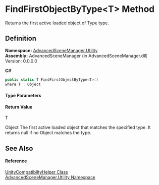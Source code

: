 # FindFirstObjectByType&lt;T&gt; Method



Returns the first active loaded object of Type type.




## Definition
**Namespace:** <a href="N_AdvancedSceneManager_Utility.md">AdvancedSceneManager.Utility</a>  
**Assembly:** AdvancedSceneManager (in AdvancedSceneManager.dll) Version: 0.0.0.0

**C#**
``` C#
public static T FindFirstObjectByType<T>()
where T : Object

```



#### Type Parameters
<dl><dt /><dd /></dl>

#### Return Value
T  

Object The first active loaded object that matches the specified type. It returns null if no Object matches the type.


## See Also


#### Reference
<a href="T_AdvancedSceneManager_Utility_UnityCompatibiltyHelper.md">UnityCompatibiltyHelper Class</a>  
<a href="N_AdvancedSceneManager_Utility.md">AdvancedSceneManager.Utility Namespace</a>  
